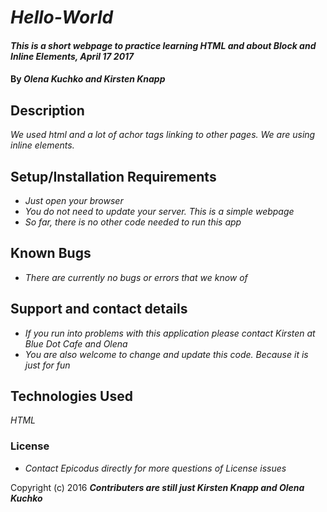 # _Hello-World_

#### _This is a short webpage to practice learning HTML and about Block and Inline Elements, April 17 2017_

#### By _**Olena Kuchko and Kirsten Knapp**_

## Description

_We used html and a lot of achor tags linking to other pages. We are using inline elements._

## Setup/Installation Requirements

* _Just open your browser_
* _You do not need to update your server. This is a simple webpage_
* _So far, there is no other code needed to run this app_

## Known Bugs

* _There are currently no bugs or errors that we know of_

## Support and contact details

* _If you run into problems with this application please contact Kirsten at Blue Dot Cafe
and Olena_
* _You are also welcome to change and update this code. Because it is just for fun_

## Technologies Used

_HTML_

### License

* _Contact Epicodus directly for more questions of License issues_

Copyright (c) 2016 **_Contributers are still just Kirsten Knapp and Olena Kuchko_**
